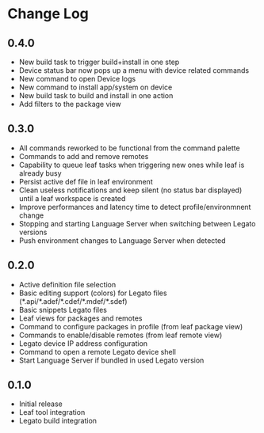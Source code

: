 # Change Log

## 0.4.0
- New build task to trigger build+install in one step
- Device status bar now pops up a menu with device related commands
- New command to open Device logs
- New command to install app/system on device
- New build task to build and install in one action
- Add filters to the package view

## 0.3.0
- All commands reworked to be functional from the command palette
- Commands to add and remove remotes
- Capability to queue leaf tasks when triggering new ones while leaf is already busy
- Persist active def file in leaf environment
- Clean useless notifications and keep silent (no status bar displayed) until a leaf workspace is created
- Improve performances and latency time to detect profile/environmnent change
- Stopping and starting Language Server when switching between Legato versions
- Push environment changes to Language Server when detected

## 0.2.0
- Active definition file selection
- Basic editing support (colors) for Legato files (\*.api/\*.adef/\*.cdef/\*.mdef/\*.sdef)
- Basic snippets Legato files
- Leaf views for packages and remotes
- Command to configure packages in profile (from leaf package view)
- Commands to enable/disable remotes (from leaf remote view)
- Legato device IP address configuration
- Command to open a remote Legato device shell
- Start Language Server if bundled in used Legato version

## 0.1.0
- Initial release
- Leaf tool integration
- Legato build integration
